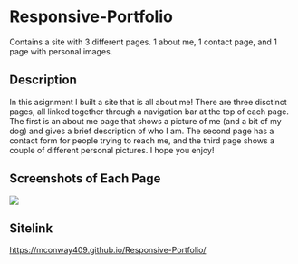 # Responsive-Portfolio
Contains a site with 3 different pages. 1 about me, 1 contact page, and 1 page with personal images.

## Description
In this asignment I built a site that is all about me! There are three disctinct pages, all linked together through a navigation bar at the top of each page. The first is an about me page that shows a picture of me (and a bit of my dog) and gives a brief description of who I am. The second page has a contact form for people trying to reach me, and the third page shows a couple of different personal pictures. I hope you enjoy!

## Screenshots of Each Page

![](screenshot-mconway409-github-io-Responsive-Portfolio-1604794546290.png)


## Sitelink

https://mconway409.github.io/Responsive-Portfolio/
